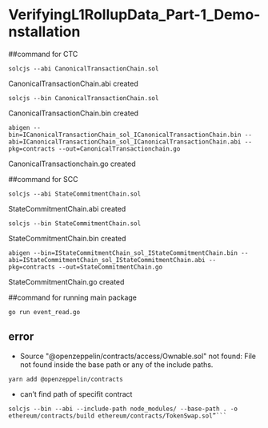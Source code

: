 # VerifyingL1RollupData_Part-1_Demo-nstallation

##command for CTC
```shell
solcjs --abi CanonicalTransactionChain.sol
```
CanonicalTransactionChain.abi created
```shell
solcjs --bin CanonicalTransactionChain.sol
```
CanonicalTransactionChain.bin created
```shell
abigen --bin=ICanonicalTransactionChain_sol_ICanonicalTransactionChain.bin --abi=ICanonicalTransactionChain_sol_ICanonicalTransactionChain.abi --pkg=contracts --out=CanonicalTransactionchain.go
```
CanonicalTransactionchain.go created


##command for SCC
```shell
solcjs --abi StateCommitmentChain.sol
```
StateCommitmentChain.abi created

```shell
solcjs --bin StateCommitmentChain.sol
```
StateCommitmentChain.bin created

```shell
abigen --bin=IStateCommitmentChain_sol_IStateCommitmentChain.bin --abi=IStateCommitmentChain_sol_IStateCommitmentChain.abi --pkg=contracts --out=StateCommitmentChain.go
```
StateCommitmentChain.go created

##command for running main package
```shell
go run event_read.go
```


## error
- Source "@openzeppelin/contracts/access/Ownable.sol" not found: File not found inside the base path or any of the include paths.
```shell
yarn add @openzeppelin/contracts
```

- can’t find path of specifit contract
```shell
solcjs --bin --abi --include-path node_modules/ --base-path . -o ethereum/contracts/build ethereum/contracts/TokenSwap.sol”```
```

